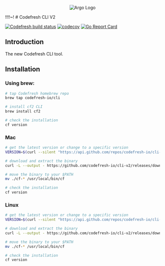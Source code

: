 <p align="center"><img src="./docs/assets/logo.svg" alt="Argo Logo"></p>
!!!!~!
# Codefresh CLI V2

[![Codefresh build status]( https://g.codefresh.io/api/badges/pipeline/codefresh-inc/golang%2Fci?type=cf-1)]( https://g.codefresh.io/public/accounts/codefresh-inc/pipelines/new/60ae2ae330acb8f9c9bace7f)
[![codecov](https://codecov.io/gh/codefresh-io/cli-v2/branch/main/graph/badge.svg?token=IDyZNfRUfY)](https://codecov.io/gh/codefresh-io/cli-v2)
[![Go Report Card](https://goreportcard.com/badge/github.com/codefresh-io/cli-v2)](https://goreportcard.com/report/github.com/codefresh-io/cli-v2)

## Introduction

The new Codefresh CLI tool.

## Installation
### Using brew:
```bash
# tap Codefresh homebrew repo
brew tap codefresh-io/cli

# install cf2 CLI
brew install cf2

# check the installation
cf version
```

### Mac

```bash
# get the latest version or change to a specific version
VERSION=$(curl --silent "https://api.github.com/repos/codefresh-io/cli-v2/releases/latest" | jq -r ".tag_name")

# download and extract the binary
curl -L --output - https://github.com/codefresh-io/cli-v2/releases/download/$VERSION/cf-darwin-amd64.tar.gz | tar zx

# move the binary to your $PATH
mv ./cf-* /usr/local/bin/cf

# check the installation
cf version
```

### Linux
```bash
# get the latest version or change to a specific version
VERSION=$(curl --silent "https://api.github.com/repos/codefresh-io/cli-v2/releases/latest" | jq -r ".tag_name")

# download and extract the binary
curl -L --output - https://github.com/codefresh-io/cli-v2/releases/download/$VERSION/cf-linux-amd64.tar.gz | tar zx

# move the binary to your $PATH
mv ./cf-* /usr/local/bin/cf

# check the installation
cf version
 ```
